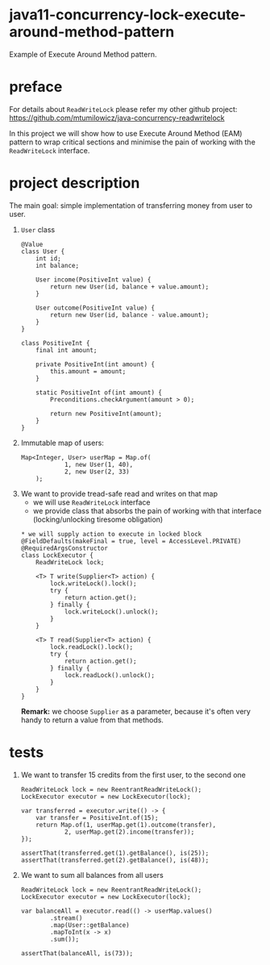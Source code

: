# java11-concurrency-lock-execute-around-method-pattern
Example of Execute Around Method pattern.

# preface
For details about `ReadWriteLock` please refer my other
github project: https://github.com/mtumilowicz/java-concurrency-readwritelock

In this project we will show how to use Execute Around Method 
(EAM) pattern to wrap critical sections and minimise the pain
of working with the `ReadWriteLock` interface.

# project description
The main goal: simple implementation of transferring 
money from user to user.

1. `User` class
    ```
    @Value
    class User {
        int id;
        int balance;
    
        User income(PositiveInt value) {
            return new User(id, balance + value.amount);
        }
    
        User outcome(PositiveInt value) {
            return new User(id, balance - value.amount);
        }
    }
    ```
    ```
    class PositiveInt {
        final int amount;
    
        private PositiveInt(int amount) {
            this.amount = amount;
        }
    
        static PositiveInt of(int amount) {
            Preconditions.checkArgument(amount > 0);
    
            return new PositiveInt(amount);
        }
    }
    ```
1. Immutable map of users:
    ```
    Map<Integer, User> userMap = Map.of(
                1, new User(1, 40),
                2, new User(2, 33)
        );
    ```
1. We want to provide tread-safe read and writes on that map
    * we will use `ReadWriteLock` interface
    * we provide class that absorbs the pain of working
    with that interface (locking/unlocking tiresome obligation)
    ```
    * we will supply action to execute in locked block
    @FieldDefaults(makeFinal = true, level = AccessLevel.PRIVATE)
    @RequiredArgsConstructor
    class LockExecutor {
        ReadWriteLock lock;
    
        <T> T write(Supplier<T> action) {
            lock.writeLock().lock();
            try {
                return action.get();
            } finally {
                lock.writeLock().unlock();
            }
        }
    
        <T> T read(Supplier<T> action) {
            lock.readLock().lock();
            try {
                return action.get();
            } finally {
                lock.readLock().unlock();
            }
        }
    }
    ```
    **Remark:** we choose `Supplier` as a parameter, because
    it's often very handy to return a value from that methods.
    
# tests
1. We want to transfer 15 credits from the first user, to the 
second one
    ```
    ReadWriteLock lock = new ReentrantReadWriteLock();
    LockExecutor executor = new LockExecutor(lock);
    
    var transferred = executor.write(() -> {
        var transfer = PositiveInt.of(15);
        return Map.of(1, userMap.get(1).outcome(transfer),
                2, userMap.get(2).income(transfer));
    });
    
    assertThat(transferred.get(1).getBalance(), is(25));
    assertThat(transferred.get(2).getBalance(), is(48));
    ```
1. We want to sum all balances from all users
    ```
    ReadWriteLock lock = new ReentrantReadWriteLock();
    LockExecutor executor = new LockExecutor(lock);
    
    var balanceAll = executor.read(() -> userMap.values()
            .stream()
            .map(User::getBalance)
            .mapToInt(x -> x)
            .sum());
    
    assertThat(balanceAll, is(73));
    ```